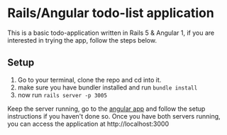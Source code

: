 # Rails/Angular todo-list application
This is a basic todo-application written in Rails 5 & Angular 1, if you are interested in trying the app, follow the steps below.

## Setup

1. Go to your terminal, clone the repo and cd into it.
2. make sure you have bundler installed and run `bundle install`
3. now run `rails server -p 3005`

Keep the server running, go to the [angular app](https://github.com/youssef1337/todo_app_angular) and follow the setup instructions if you haven't done so. Once you have both servers running, you can access the application at http://localhost:3000
